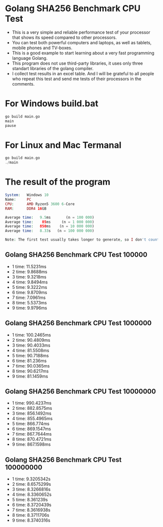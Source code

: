 # Golang SHA256 Benchmark CPU Test

- This is a very simple and reliable performance test of your processor that shows its speed compared to other processors.
- You can test both powerful computers and laptops, as well as tablets, mobile phones and TV-boxes.
- This is a good example to start learning about a very fast programming language Golang.
- This program does not use third-party libraries, it uses only three standart libraries of the golang compiler.
- I collect test results in an excel table. And I will be grateful to all people who repeat this test and send me tests of their processors in the comments.

# For Windows build.bat
```php
go build main.go
main
pause
```

# For Linux and Mac Termanal
```php
go build main.go
./main
```

# The result of the program
```php
System:   Windows 10
Name:     PC
CPU:      AMD Ryzen5 3600 6-Core
RAM:      DDR4 16GB

Average time: 	9.5ms		(n = 100 000)
Average time:  	 85ms	  (n = 1 000 000)
Average time: 	850ms	 (n = 10 000 000)
Average time: 	8.33s	(n = 100 000 000)

Note: The first test usually takes longer to generate, so I don't count it.
```


## Golang SHA256 Benchmark CPU Test 100000
- 1  time: 11.5231ms
- 2  time: 9.8688ms
- 3  time: 9.3218ms
- 4  time: 9.8494ms
- 5  time: 9.3222ms
- 6  time: 9.8709ms
- 7  time: 7.0961ms
- 8  time: 5.5373ms
- 9  time: 9.9796ms

## Golang SHA256 Benchmark CPU Test 1000000
- 1  time: 100.2465ms
- 2  time: 90.4809ms
- 3  time: 90.4033ms
- 4  time: 81.5508ms
- 5  time: 90.7188ms
- 6  time: 81.236ms
- 7  time: 90.0365ms
- 8  time: 90.6217ms
- 9  time: 81.1459ms

## Golang SHA256 Benchmark CPU Test 10000000
- 1  time: 990.4237ms
- 2  time: 882.8575ms
- 3  time: 856.1492ms
- 4  time: 855.4965ms
- 5  time: 866.774ms
- 6  time: 869.1547ms
- 7  time: 867.7644ms
- 8  time: 870.4721ms
- 9  time: 867.1598ms

## Golang SHA256 Benchmark CPU Test 100000000
- 1  time: 9.3205342s
- 2  time: 8.6575299s
- 3  time: 8.3266816s
- 4  time: 8.3360652s
- 5  time: 8.361239s
- 6  time: 8.3720439s
- 7  time: 8.3616938s
- 8  time: 8.3711706s
- 9  time: 8.3740316s

